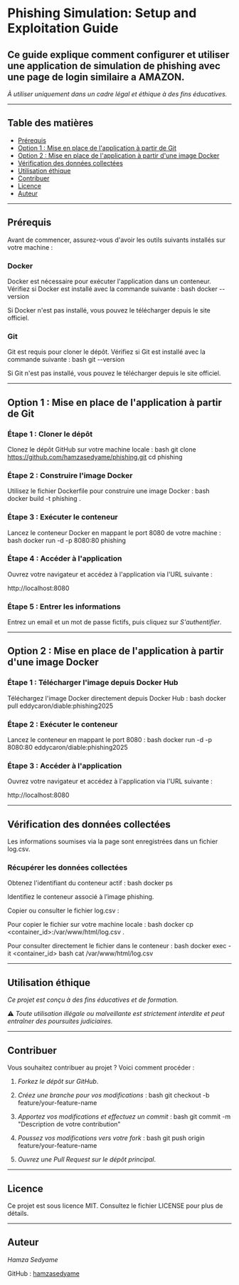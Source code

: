 # Phishing Simulation: Setup and Exploitation Guide

## Ce guide explique comment configurer et utiliser une application de simulation de phishing avec une page de login similaire a AMAZON.
*À utiliser uniquement dans un cadre légal et éthique à des fins éducatives.*

---

## Table des matières
- [Prérequis](#prérequis)
- [Option 1 : Mise en place de l'application à partir de Git](#option-1--mise-en-place-de-lapplication-à-partir-de-git)
- [Option 2 : Mise en place de l'application à partir d'une image Docker](#option-2--mise-en-place-de-lapplication-à-partir-dune-image-docker)
- [Vérification des données collectées](#vérification-des-données-collectées)
- [Utilisation éthique](#utilisation-éthique)
- [Contribuer](#contribuer)
- [Licence](#licence)
- [Auteur](#auteur)

---

## Prérequis
Avant de commencer, assurez-vous d'avoir les outils suivants installés sur votre machine :

### Docker
Docker est nécessaire pour exécuter l'application dans un conteneur.
Vérifiez si Docker est installé avec la commande suivante :
bash
docker --version

Si Docker n'est pas installé, vous pouvez le télécharger depuis le site officiel.

### Git
Git est requis pour cloner le dépôt.
Vérifiez si Git est installé avec la commande suivante :
bash
git --version

Si Git n'est pas installé, vous pouvez le télécharger depuis le site officiel.

---

## Option 1 : Mise en place de l'application à partir de Git

### Étape 1 : Cloner le dépôt
Clonez le dépôt GitHub sur votre machine locale :
bash
git clone https://github.com/hamzasedyame/phishing.git
cd phishing


### Étape 2 : Construire l'image Docker
Utilisez le fichier Dockerfile pour construire une image Docker :
bash
docker build -t phishing .


### Étape 3 : Exécuter le conteneur
Lancez le conteneur Docker en mappant le port 8080 de votre machine :
bash
docker run -d -p 8080:80 phishing


### Étape 4 : Accéder à l'application
Ouvrez votre navigateur et accédez à l'application via l'URL suivante :

http://localhost:8080


### Étape 5 : Entrer les informations
Entrez un email et un mot de passe fictifs, puis cliquez sur *S'authentifier*.

---

## Option 2 : Mise en place de l'application à partir d'une image Docker

### Étape 1 : Télécharger l'image depuis Docker Hub
Téléchargez l'image Docker directement depuis Docker Hub :
bash
docker pull eddycaron/diable:phishing2025


### Étape 2 : Exécuter le conteneur
Lancez le conteneur en mappant le port 8080 :
bash
docker run -d -p 8080:80 eddycaron/diable:phishing2025


### Étape 3 : Accéder à l'application
Ouvrez votre navigateur et accédez à l'application via l'URL suivante :

http://localhost:8080


---

## Vérification des données collectées
Les informations soumises via la page sont enregistrées dans un fichier log.csv.

### Récupérer les données collectées
Obtenez l'identifiant du conteneur actif :
bash
docker ps

Identifiez le conteneur associé à l’image phishing.

Copier ou consulter le fichier log.csv :

Pour copier le fichier sur votre machine locale :
bash
docker cp <container_id>:/var/www/html/log.csv .


Pour consulter directement le fichier dans le conteneur :
bash
docker exec -it <container_id> bash
cat /var/www/html/log.csv


---

## Utilisation éthique
*Ce projet est conçu à des fins éducatives et de formation.*

⚠ *Toute utilisation illégale ou malveillante est strictement interdite et peut entraîner des poursuites judiciaires.*

---

## Contribuer
Vous souhaitez contribuer au projet ? Voici comment procéder :

1. *Forkez le dépôt sur GitHub*.
2. *Créez une branche pour vos modifications* :
    bash
    git checkout -b feature/your-feature-name
    
3. *Apportez vos modifications et effectuez un commit* :
    bash
    git commit -m "Description de votre contribution"
    
4. *Poussez vos modifications vers votre fork* :
    bash
    git push origin feature/your-feature-name
    
5. *Ouvrez une Pull Request sur le dépôt principal*.

---

## Licence
Ce projet est sous licence MIT. Consultez le fichier LICENSE pour plus de détails.

---

## Auteur
*Hamza Sedyame*

GitHub : [hamzasedyame](https://github.com/hamzasedyame)
